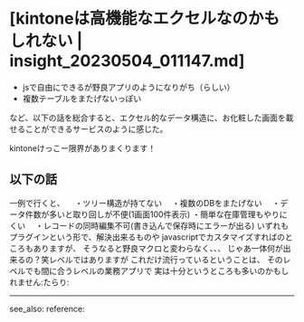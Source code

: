 # [kintoneは高機能なエクセルなのかもしれない | insight_20230504_011147.md]
- jsで自由にできるが野良アプリのようになりがち（らしい）
- 複数テーブルをまたげないっぽい

など、以下の話を総合すると、エクセル的なデータ構造に、お化粧した画面を載せることができるサービスのように感じた。

kintoneけっこー限界がありまくります！

## 以下の話
一例で行くと、
　・ツリー構造が持てない
　・複数のDBをまたげない
　・データ件数が多いと取り回しが不便(1画面100件表示)
    ・簡単な在庫管理もやりにくい
　・レコードの同時編集不可(書き込んで保存時にエラーが出る)
いずれもプラグインという形で、解決出来るものや
javascriptでカスタマイズすればのところもありますが、
そうなると野良マクロと変わらなく、、、
じゃあ一体何が出来るの？笑レベルではありますが
これだけ流行っているということは、
そのレベルでも間に合うレベルの業務アプリで
実は十分というところも多いのかもしれません:たらり:

---
see_also:
reference:


